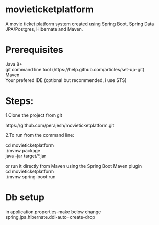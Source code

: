 # movieticketplatform
A movie ticket platform system created using Spring Boot, Spring Data JPA/Postgres, Hibernate and Maven.
<h1>Prerequisites</h1>
Java 8+ <br>
git command line tool (https://help.github.com/articles/set-up-git) <br>
Maven <br>
Your prefered IDE (optional but recommended, i use STS)<br>
<h1>Steps:</h1>
1.Clone the project from git
   <p>https://github.com/perajesh/movieticketplatform.git</p>
2.To run from the command line:   

cd movieticketplatform <br>
./mvnw package<br>
java -jar target/*.jar <br>
  
  or run it directly from Maven using the Spring Boot Maven plugin <br>
  cd movieticketplatform <br>
./mvnw spring-boot:run

<h1>Db setup</h1>
in application.properties-make below change<br>
spring.jpa.hibernate.ddl-auto=create-drop

